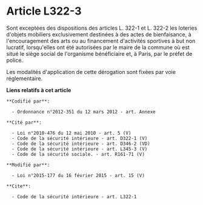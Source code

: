 # Article L322-3

Sont exceptées des dispositions des articles L. 322-1 et L. 322-2 les loteries d'objets mobiliers exclusivement destinées à
des actes de bienfaisance, à l'encouragement des arts ou au financement d'activités sportives à but non lucratif,
lorsqu'elles ont été autorisées par le  maire de la commune  où est situé le siège social de l'organisme bénéficiaire et, à
Paris, par le préfet de police. 

Les modalités d'application de cette dérogation sont fixées par voie réglementaire.

**Liens relatifs à cet article**

	**Codifié par**:

	  - Ordonnance n°2012-351 du 12 mars 2012 - art. Annexe

	**Cité par**:

	  - Loi n°2010-476 du 12 mai 2010 - art. 5 (V)
	  - Code de la sécurité intérieure - art. D322-1 (V)
	  - Code de la sécurité intérieure - art. D346-2 (VD)
	  - Code de la sécurité intérieure - art. L345-3 (V)
	  - Code de la sécurité sociale. - art. R161-71 (V)

	**Modifié par**:

	  - Loi n°2015-177 du 16 février 2015 - art. 15 (V)

	**Cite**:

	  - Code de la sécurité intérieure - art. L322-1
